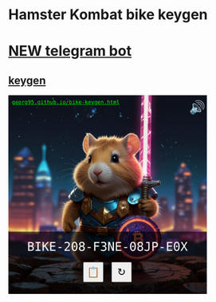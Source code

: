 # Hamster Kombat bike keygen

# [NEW telegram bot](https://t.me/hamster_bike_keygen_bot)

## [keygen](https://nadi19.github.io/ham.html)

[<img src="demo.jpg" width="400">](https://nadi19.github.io/ham.html)
